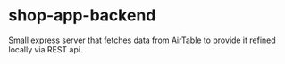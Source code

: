 # shop-app-backend

Small express server that fetches data from AirTable to provide it refined locally via REST api.

